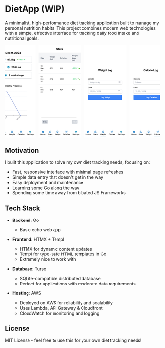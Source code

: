 # DietApp (WIP)

A minimalist, high-performance diet tracking application built to manage my personal nutrition habits. This project combines modern web technologies with a simple, effective interface for tracking daily food intake and nutritional goals.


<div align="center" style="display: flex; flex-wrap: nowrap; justify-content: center; overflow-x: auto; gap: 10px;">
  <img src=".github/assets/Screen Shot 2024-12-09 at 13.13.03.png" alt="Diet Tracker Screenshot 1" height="300"/>
  <img src=".github/assets/Screen Shot 2024-12-09 at 13.13.24.png" alt="Diet Tracker Screenshot 2" height="300"/>
  <img src=".github/assets/Screen Shot 2024-12-09 at 13.13.32.png" alt="Diet Tracker Screenshot 3" height="300"/>
  <img src=".github/assets/Screen Shot 2024-12-09 at 13.13.37.png" alt="Diet Tracker Screenshot 4" height="300"/>
  <img src=".github/assets/Screen Shot 2024-12-09 at 13.13.41.png" alt="Diet Tracker Screenshot 5" height="300"/>
  <img src=".github/assets/Screen Shot 2024-12-09 at 13.13.44.png" alt="Diet Tracker Screenshot 6" height="300"/>
</div>

## Motivation

I built this application to solve my own diet tracking needs, focusing on:
- Fast, responsive interface with minimal page refreshes
- Simple data entry that doesn't get in the way
- Easy deployment and maintenance
- Learning some Go along the way
- Spending some time away from bloated JS Frameworks

## Tech Stack

- **Backend**: Go
  - Basic echo web app

- **Frontend**: HTMX + Templ
  - HTMX for dynamic content updates
  - Templ for type-safe HTML templates in Go
  - Extremely nice to work with

- **Database**: Turso
  - SQLite-compatible distributed database
  - Perfect for applications with moderate data requirements

- **Hosting**: AWS
  - Deployed on AWS for reliability and scalability
  - Uses Lambda, API Gateway & Cloudfront
  - CloudWatch for monitoring and logging


## License

MIT License - feel free to use this for your own diet tracking needs!
